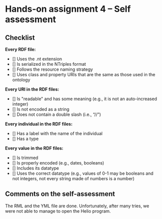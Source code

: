 # Hands-on assignment 4 – Self assessment

## Checklist

**Every RDF file:**

- [] Uses the .nt extension
- [] Is serialized in the NTriples format
- [] Follows the resource naming strategy
- [] Uses class and property URIs that are the same as those used in the ontology

**Every URI in the RDF files:**

- [] Is "readable" and has some meaning (e.g., it is not an auto-increased integer) 
- [] Is not encoded as a string
- [] Does not contain a double slash (i.e., “//”)

**Every individual in the RDF files:**

- [] Has a label with the name of the individual
- [] Has a type

**Every value in the RDF files:**

- [] Is trimmed
- [] Is properly encoded (e.g., dates, booleans)
- [] Includes its datatype
- [] Uses the correct datatype (e.g., values of 0-1 may be booleans and not integers, not every string made of numbers is a number)

## Comments on the self-assessment
The RML and the YML file are done. Unfortunately, after many tries, we were not able to manage to open the Helio program.
